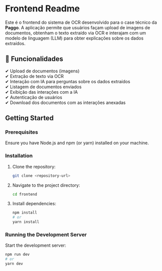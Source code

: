 # Frontend Readme

Este é o frontend do sistema de OCR desenvolvido para o case técnico da **Paggo**. A aplicação permite que usuários façam upload de imagens de documentos, obtenham o texto extraído via OCR e interajam com um modelo de linguagem (LLM) para obter explicações sobre os dados extraídos.  

## 🚀 Funcionalidades  
✔ Upload de documentos (imagens)  
✔ Extração de texto via OCR  
✔ Interação com IA para perguntas sobre os dados extraídos  
✔ Listagem de documentos enviados  
✔ Exibição das interações com a IA  
✔ Autenticação de usuários  
✔ Download dos documentos com as interações anexadas

## Getting Started

### Prerequisites

Ensure you have Node.js and npm (or yarn) installed on your machine.

### Installation

1. Clone the repository:
   ```bash
   git clone <repository-url>
   ```

2. Navigate to the project directory:
   ```bash
   cd frontend
   ```

3. Install dependencies:
   ```bash
   npm install
   # or
   yarn install
   ```

### Running the Development Server

Start the development server:
```bash
npm run dev
# or
yarn dev
```
